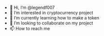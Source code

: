 - 👋 Hi, I’m @legendf007
- 👀 I’m interested in cryptocurrency project
- 🌱 I’m currently learning how to make a token
- 💞️ I’m looking to collaborate on my project
- 📫 How to reach me 

<!---
legendf007/legendf007 is a ✨ special ✨ repository because its `README.md` (this file) appears on your GitHub profile.
You can click the Preview link to take a look at your changes.
--->
